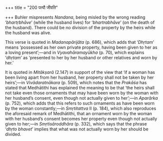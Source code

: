 +++
title = "200 पत्यौ जीवति"

+++
Buhler mispresents *Nandana*, being misled by the wrong reading
‘*bhartṛbhāve*’ (while the husband lives) for ‘*bhartrabhāve*’ (on the
death of the husband). There could be no division of the property by the
heirs while the husband was alive.

This verse is quoted in *Madanapārijāta* (p. 686), which adds that
‘*Dhṛtam*’ means ‘possessed as her own private property, having been
given to her as a loving present’;—and in *Vyavahāramayūkha* (p. 70),
which explains ‘*dhṛtam*’ as ‘presented to her by her husband or other
relatives and worn by her.’

It is quoted in *Mitākṣarā* (2.147) in support of the view that ‘if a
woman has been living apart from her husband, her property shall not be
taken by her heirs’;—in *Vivādaratnākara* (p. 509), which notes that the
*Prakāśa* has stated that Medhātithi has explained the meaning to be
that ‘the heirs shall not take even those ornaments that may have been
worn by the woman with her husband’s consent, even though not actually
given to her’;—in *Aparārka* (p. 752), which adds that this refers to
such ornaments as have been worn by the woman constantly;—in
*Smṛtitattva* II (p. 184), which also reproduces the aforesaid remark of
Medhātithi, that an ornament worn by the woman with her husband’s
consent becomes her property even though not actually given to her;—in
*Smṛtisāroddhāra* (p. 332), which says that the phrase ‘*dhṛto bhavet*’
implies that what was not actually worn by her should be divided.


